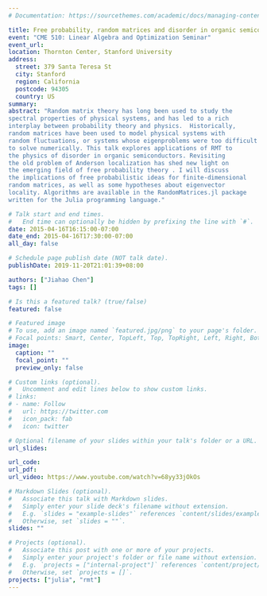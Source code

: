 ```yaml
---
# Documentation: https://sourcethemes.com/academic/docs/managing-content/

title: Free probability, random matrices and disorder in organic semiconductors
event: "CME 510: Linear Algebra and Optimization Seminar"
event_url:
location: Thornton Center, Stanford University
address:
  street: 379 Santa Teresa St
  city: Stanford
  region: California
  postcode: 94305
  country: US
summary:
abstract: "Random matrix theory has long been used to study the
spectral properties of physical systems, and has led to a rich
interplay between probability theory and physics.  Historically,
random matrices have been used to model physical systems with
random fluctuations, or systems whose eigenproblems were too difficult
to solve numerically. This talk explores applications of RMT to
the physics of disorder in organic semiconductors. Revisiting
the old problem of Anderson localization has shed new light on
the emerging field of free probability theory . I will discuss
the implications of free probabilistic ideas for finite-dimensional
random matrices, as well as some hypotheses about eigenvector
locality. Algorithms are available in the RandomMatrices.jl package
written for the Julia programming language."

# Talk start and end times.
#   End time can optionally be hidden by prefixing the line with `#`.
date: 2015-04-16T16:15:00-07:00
date_end: 2015-04-16T17:30:00-07:00
all_day: false

# Schedule page publish date (NOT talk date).
publishDate: 2019-11-20T21:01:39+08:00

authors: ["Jiahao Chen"]
tags: []

# Is this a featured talk? (true/false)
featured: false

# Featured image
# To use, add an image named `featured.jpg/png` to your page's folder.
# Focal points: Smart, Center, TopLeft, Top, TopRight, Left, Right, BottomLeft, Bottom, BottomRight.
image:
  caption: ""
  focal_point: ""
  preview_only: false

# Custom links (optional).
#   Uncomment and edit lines below to show custom links.
# links:
# - name: Follow
#   url: https://twitter.com
#   icon_pack: fab
#   icon: twitter

# Optional filename of your slides within your talk's folder or a URL.
url_slides:

url_code:
url_pdf:
url_video: https://www.youtube.com/watch?v=68yy33jOkOs

# Markdown Slides (optional).
#   Associate this talk with Markdown slides.
#   Simply enter your slide deck's filename without extension.
#   E.g. `slides = "example-slides"` references `content/slides/example-slides.md`.
#   Otherwise, set `slides = ""`.
slides: ""

# Projects (optional).
#   Associate this post with one or more of your projects.
#   Simply enter your project's folder or file name without extension.
#   E.g. `projects = ["internal-project"]` references `content/project/deep-learning/index.md`.
#   Otherwise, set `projects = []`.
projects: ["julia", "rmt"]
---
```


